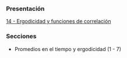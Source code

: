 ### Presentación

[14 - Ergodicidad y funciones de correlación](https://www.overleaf.com/project/5c376bb23d7cdc5c9060a293)

### Secciones
- Promedios en el tiempo y ergodicidad (1 - 7)